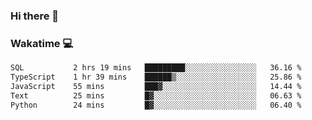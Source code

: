 ### Hi there 👋

<!--
**kikyou14/kikyou14** is a ✨ _special_ ✨ repository because its `README.md` (this file) appears on your GitHub profile.

Here are some ideas to get you started:

- 🔭 I’m currently working on ...
- 🌱 I’m currently learning ...
- 👯 I’m looking to collaborate on ...
- 🤔 I’m looking for help with ...
- 💬 Ask me about ...
- 📫 How to reach me: ...
- 😄 Pronouns: ...
- ⚡ Fun fact: ...
-->

### Wakatime 💻

<!--START_SECTION:waka-->

```txt
SQL           2 hrs 19 mins   █████████░░░░░░░░░░░░░░░░   36.16 %
TypeScript    1 hr 39 mins    ██████▒░░░░░░░░░░░░░░░░░░   25.86 %
JavaScript    55 mins         ███▓░░░░░░░░░░░░░░░░░░░░░   14.44 %
Text          25 mins         █▓░░░░░░░░░░░░░░░░░░░░░░░   06.63 %
Python        24 mins         █▓░░░░░░░░░░░░░░░░░░░░░░░   06.40 %
```

<!--END_SECTION:waka-->
